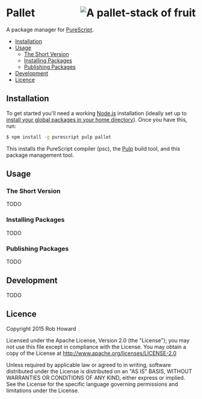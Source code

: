 Pallet <img src="https://cloud.githubusercontent.com/assets/133028/12215787/5a55c1ee-b71f-11e5-9c8b-1de04685abeb.jpg" alt="A pallet-stack of fruit" align="right" />
======

A package manager for [PureScript](http://www.purescript.org/).

<!-- START doctoc generated TOC please keep comment here to allow auto update -->
<!-- DON'T EDIT THIS SECTION, INSTEAD RE-RUN doctoc TO UPDATE -->


- [Installation](#installation)
- [Usage](#usage)
  - [The Short Version](#the-short-version)
  - [Installing Packages](#installing-packages)
  - [Publishing Packages](#publishing-packages)
- [Development](#development)
- [Licence](#licence)

<!-- END doctoc generated TOC please keep comment here to allow auto update -->


## Installation

To get started you'll need a working [Node.js](https://nodejs.org/en/download/) installation
(ideally set up to [install your global packages in your home directory](https://github.com/sindresorhus/guides/blob/master/npm-global-without-sudo.md)). Once you have this, run:

```sh
$ npm install -g purescript pulp pallet
```

This installs the PureScript compiler (psc), the [Pulp](https://github.com/Bodil/pulp) build tool, and this package management tool.


## Usage

### The Short Version
TODO

### Installing Packages
TODO

### Publishing Packages
TODO

## Development
TODO

## Licence

Copyright 2015 Rob Howard

Licensed under the Apache License, Version 2.0 (the "License");
you may not use this file except in compliance with the License.
You may obtain a copy of the License at http://www.apache.org/licenses/LICENSE-2.0

Unless required by applicable law or agreed to in writing, software
distributed under the License is distributed on an "AS IS" BASIS,
WITHOUT WARRANTIES OR CONDITIONS OF ANY KIND, either express or implied.
See the License for the specific language governing permissions and
limitations under the License.
